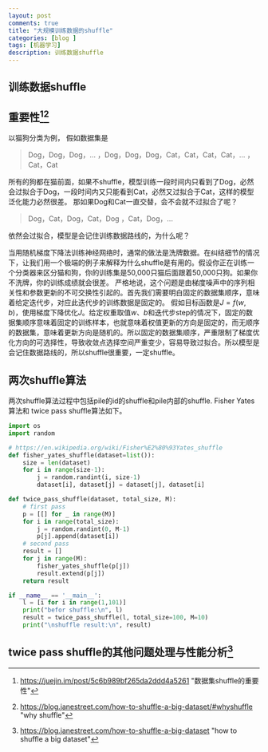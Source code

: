 ```yaml
---
layout: post
comments: true
title: "大规模训练数据的shuffle"
categories: [blog ]
tags: [机器学习]
description: 训练数据shuffle
---
```


## 训练数据shuffle

## 重要性[^1][^3]
以猫狗分类为例， 假如数据集是

> Dog，Dog，Dog，... ，Dog，Dog，Dog，Cat，Cat，Cat，Cat，... ，Cat，Cat

所有的狗都在猫前面，如果不shuffle，模型训练一段时间内只看到了Dog，必然会过拟合于Dog，一段时间内又只能看到Cat，必然又过拟合于Cat，这样的模型泛化能力必然很差。 那如果Dog和Cat一直交替，会不会就不过拟合了呢？

> Dog，Cat，Dog，Cat，Dog ，Cat，Dog，...

依然会过拟合，模型是会记住训练数据路线的，为什么呢？

当用随机梯度下降法训练神经网络时，通常的做法是洗牌数据。在纠结细节的情况下，让我们用一个极端的例子来解释为什么shuffle是有用的。假设你正在训练一个分类器来区分猫和狗，你的训练集是50,000只猫后面跟着50,000只狗。如果你不洗牌，你的训练成绩就会很差。
严格地说，这个问题是由梯度噪声中的序列相关性和参数更新的不可交换性引起的。首先我们需要明白固定的数据集顺序，意味着给定迭代步，对应此迭代步的训练数据是固定的。 假如目标函数是$J=f(w, b)$，使用梯度下降优化$J$。给定权重取值$w、b$和迭代步step的情况下，固定的数据集顺序意味着固定的训练样本，也就意味着权值更新的方向是固定的，而无顺序的数据集，意味着更新方向是随机的。所以固定的数据集顺序，严重限制了梯度优化方向的可选择性，导致收敛点选择空间严重变少，容易导致过拟合。所以模型是会记住数据路线的，所以shuffle很重要，一定shuffle。

[^1]: https://juejin.im/post/5c6b989bf265da2ddd4a5261 "数据集shuffle的重要性"

## 两次shuffle算法
两次shuffle算法过程中包括pile的id的shuffle和pile内部的shuffle. Fisher Yates算法和 twice pass shuffle算法如下。

```python
import os
import random

# https://en.wikipedia.org/wiki/Fisher%E2%80%93Yates_shuffle
def fisher_yates_shuffle(dataset=list()):
	size = len(dataset)
	for i in range(size-1):
		j = random.randint(i, size-1)
		dataset[i], dataset[j] = dataset[j], dataset[i]

def twice_pass_shuffle(dataset, total_size, M):
	# first pass
	p = [[] for _ in range(M)]
	for i in range(total_size):
		j = random.randint(0, M-1)
		p[j].append(dataset[i])
	# second pass
	result = []
	for j in range(M):
		fisher_yates_shuffle(p[j])
		result.extend(p[j])
	return result

if __name__ == '__main__':
	l = [i for i in range(1,101)]
	print("befor shuffle:\n", l)
	result = twice_pass_shuffle(l, total_size=100, M=10)
	print("\nshuffle result:\n", result)
```

## twice pass shuffle的其他问题处理与性能分析[^4]

[^2]: https://en.wikipedia.org/wiki/Fisher%E2%80%93Yates_shuffle "Fisher Yates shuffle"
[^3]: https://blog.janestreet.com/how-to-shuffle-a-big-dataset/#whyshuffle "why shuffle"
[^4]: https://blog.janestreet.com/how-to-shuffle-a-big-dataset "how to shuffle a big dataset"
